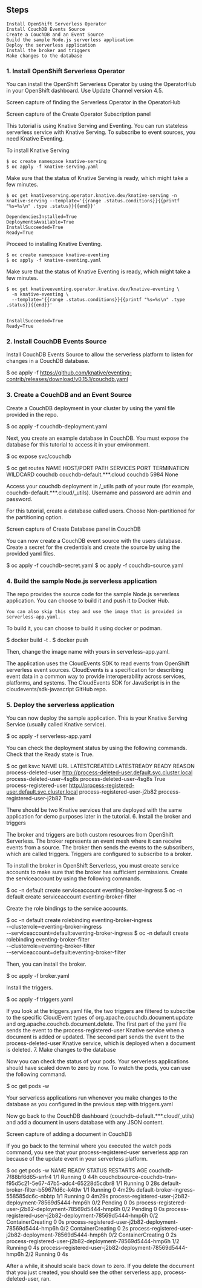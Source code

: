 ## Steps

    Install OpenShift Serverless Operator
    Install CouchDB Events Source
    Create a CouchDB and an Event Source
    Build the sample Node.js serverless application
    Deploy the serverless application
    Install the broker and triggers
    Make changes to the database

### 1. Install OpenShift Serverless Operator

You can install the OpenShift Serverless Operator by using the OperatorHub in your OpenShift dashboard. Use Update Channel version 4.5.

Screen capture of finding the Serverless Operator in the OperatorHub

Screen capture of the Create Operator Subscription panel

This tutorial is using Knative Serving and Eventing. You can run stateless serverless service with Knative Serving. To subscribe to event sources, you need Knative Eventing.

To install Knative Serving
```
$ oc create namespace knative-serving
$ oc apply -f knative-serving.yaml
```
Make sure that the status of Knative Serving is ready, which might take a few minutes.
```
$ oc get knativeserving.operator.knative.dev/knative-serving -n knative-serving --template='{{range .status.conditions}}{{printf "%s=%s\n" .type .status}}{{end}}'

DependenciesInstalled=True
DeploymentsAvailable=True
InstallSucceeded=True
Ready=True
```
Proceed to installing Knative Eventing.
```
$ oc create namespace knative-eventing
$ oc apply -f knative-eventing.yaml
```
Make sure that the status of Knative Eventing is ready, which might take a few minutes.
```
$ oc get knativeeventing.operator.knative.dev/knative-eventing \
  -n knative-eventing \
  --template='{{range .status.conditions}}{{printf "%s=%s\n" .type .status}}{{end}}'


InstallSucceeded=True
Ready=True
```
### 2. Install CouchDB Events Source

Install CouchDB Events Source to allow the serverless platform to listen for changes in a CouchDB database.

$ oc apply -f https://github.com/knative/eventing-contrib/releases/download/v0.15.1/couchdb.yaml

### 3. Create a CouchDB and an Event Source

Create a CouchDB deployment in your cluster by using the yaml file provided in the repo.

$ oc apply -f couchdb-deployment.yaml

Next, you create an example database in CouchDB. You must expose the database for this tutorial to access it in your environment.

$ oc expose svc/couchdb

$ oc get routes
NAME      HOST/PORT                   PATH   SERVICES   PORT   TERMINATION   WILDCARD
couchdb   couchdb-default.***.cloud          couchdb    5984                 None

Access your couchdb deployment in /_utils path of your route (for example, couchdb-default.***.cloud/_utils). Username and password are admin and password.

For this tutorial, create a database called users. Choose Non-partitioned for the partitioning option.

Screen capture of Create Database panel in CouchDB

You can now create a CouchDB event source with the users database. Create a secret for the credentials and create the source by using the provided yaml files.

$ oc apply -f couchdb-secret.yaml
$ oc apply -f couchdb-source.yaml

### 4. Build the sample Node.js serverless application

The repo provides the source code for the sample Node.js serverless application. You can choose to build it and push it to Docker Hub.

    You can also skip this step and use the image that is provided in serverless-app.yaml.

To build it, you can choose to build it using docker or podman.

$ docker build -t <image-name> .
$ docker push <image-name>

Then, change the image name with yours in serverless-app.yaml.

The application uses the CloudEvents SDK to read events from OpenShift serverless event sources. CloudEvents is a specification for describing event data in a common way to provide interoperability across services, platforms, and systems. The CloudEvents SDK for JavaScript is in the cloudevents/sdk-javascript GitHub repo.
### 5. Deploy the serverless application

You can now deploy the sample application. This is your Knative Serving Service (usually called Knative service).

$ oc apply -f serverless-app.yaml

You can check the deployment status by using the following commands. Check that the Ready state is True.

$ oc get ksvc
NAME                      URL                                                        LATESTCREATED                   LATESTREADY                     READY   REASON
process-deleted-user      http://process-deleted-user.default.svc.cluster.local      process-deleted-user-4sg8s      process-deleted-user-4sg8s      True    
process-registered-user   http://process-registered-user.default.svc.cluster.local   process-registered-user-j2b82   process-registered-user-j2b82   True    

There should be two Knative services that are deployed with the same application for demo purposes later in the tutorial.
6. Install the broker and triggers

The broker and triggers are both custom resources from OpenShift Serverless. The broker represents an event mesh where it can receive events from a source. The broker then sends the events to the subscribers, which are called triggers. Triggers are configured to subscribe to a broker.

To install the broker in OpenShift Serverless, you must create service accounts to make sure that the broker has sufficient permissions. Create the serviceaccount by using the following commands.

$ oc -n default create serviceaccount eventing-broker-ingress
$ oc -n default create serviceaccount eventing-broker-filter

Create the role bindings to the service accounts.

$ oc -n default create rolebinding eventing-broker-ingress \
  --clusterrole=eventing-broker-ingress \
  --serviceaccount=default:eventing-broker-ingress
$ oc -n default create rolebinding eventing-broker-filter \
  --clusterrole=eventing-broker-filter \
  --serviceaccount=default:eventing-broker-filter

Then, you can install the broker.

$ oc apply -f broker.yaml

Install the triggers.

$ oc apply -f triggers.yaml

If you look at the triggers.yaml file, the two triggers are filtered to subscribe to the specific CloudEvent types of org.apache.couchdb.document.update and org.apache.couchdb.document.delete. The first part of the yaml file sends the event to the process-registered-user Knative service when a document is added or updated. The second part sends the event to the process-deleted-user Knative service, which is deployed when a document is deleted.
7. Make changes to the database

Now you can check the status of your pods. Your serverless applications should have scaled down to zero by now. To watch the pods, you can use the following command.

$ oc get pods -w

Your serverless applications run whenever you make changes to the database as you configured in the previous step with triggers.yaml

Now go back to the CouchDB dashboard (couchdb-default.***.cloud/_utils) and add a document in users database with any JSON content.

Screen capture of adding a document in CouchDB

If you go back to the terminal where you executed the watch pods command, you see that your process-registered-user serverless app ran because of the update event in your serverless platform.

$ oc get pods -w
NAME                                                              READY   STATUS    RESTARTS   AGE
couchdb-7f88bf6d65-snfr4                                          1/1     Running   0          44h
couchdbsource-couchdb-tran-f95d5c21-5e67-47b5-adc4-65228d5cdbr8   1/1     Running   0          28s
default-broker-filter-b5967fd6c-k4tlw                             1/1     Running   0          4m29s
default-broker-ingress-558585dc6c-nbbtp                           1/1     Running   0          4m29s
process-registered-user-j2b82-deployment-78569d5444-hmp6h         0/2     Pending   0          0s
process-registered-user-j2b82-deployment-78569d5444-hmp6h         0/2     Pending   0          0s
process-registered-user-j2b82-deployment-78569d5444-hmp6h         0/2     ContainerCreating   0          0s
process-registered-user-j2b82-deployment-78569d5444-hmp6h         0/2     ContainerCreating   0          2s
process-registered-user-j2b82-deployment-78569d5444-hmp6h         0/2     ContainerCreating   0          2s
process-registered-user-j2b82-deployment-78569d5444-hmp6h         1/2     Running             0          4s
process-registered-user-j2b82-deployment-78569d5444-hmp6h         2/2     Running             0          4s

After a while, it should scale back down to zero. If you delete the document that you just created, you should see the other serverless app, process-deleted-user, ran.
